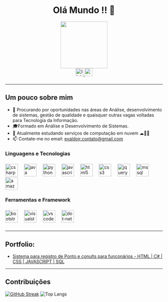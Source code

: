 
<h1 align="center"> Olá Mundo !! 👋</h1>

<div align="center">
  <img height="150" src="https://github.com/Git-Mota/Git-Mota/assets/143835833/3f0d547f-ba6a-42fe-9d60-04be7365a59c"  />
</div>

<div align="center">
  <a href="www.linkedin.com/in/ evaldo-mota-junior" target="_blank">
    <img src="https://img.shields.io/static/v1?message=LinkedIn&logo=linkedin&label=&color=0077B5&logoColor=white&labelColor=&style=for-the-badge" height="25" alt="linkedin logo"  />
  </a>
  <a href="evaldojr.contato@gmail.com" target="_blank">
    <img src="https://img.shields.io/static/v1?message=Gmail&logo=gmail&label=&color=D14836&logoColor=white&labelColor=&style=for-the-badge" height="25" alt="gmail logo"  />
  </a>
</div>

###
---
## Um pouco sobre mim
- 🔭 Procurando por oportunidades nas áreas de Análise, desenvolvimento de sistemas, gestão de qualidade e quaisquer outras vagas voltadas para Tecnologia da Informação.
- 🎓Formado em Análise e Desenvolvimento de Sistemas.
- 🌱 Atualmente estudando serviços de computação em nuvem ☁👨‍💻
- 📫 Contate-me no email: evaldojr.contato@gmail.com

###
<h3 align="left">Linguagens e Tecnologias</h3>

###

<div align="left">
  <img src="https://cdn.jsdelivr.net/gh/devicons/devicon/icons/csharp/csharp-original.svg" height="40" alt="csharp logo"  />
  <img width="12" />
  <img src="https://cdn.jsdelivr.net/gh/devicons/devicon/icons/java/java-original.svg" height="40" alt="java logo"  />
  <img width="12" />
  <img src="https://cdn.jsdelivr.net/gh/devicons/devicon/icons/python/python-original.svg" height="40" alt="python logo"  />
  <img width="12" />
  <img src="https://cdn.jsdelivr.net/gh/devicons/devicon/icons/javascript/javascript-original.svg" height="40" alt="javascript logo"  />
  <img width="12" />
  <img src="https://cdn.jsdelivr.net/gh/devicons/devicon/icons/html5/html5-original.svg" height="40" alt="html5 logo"  />
  <img width="12" />
  <img src="https://cdn.jsdelivr.net/gh/devicons/devicon/icons/css3/css3-original.svg" height="40" alt="css3 logo"  />
  <img width="12" />
  <img src="https://cdn.jsdelivr.net/gh/devicons/devicon/icons/jquery/jquery-original.svg" height="40" alt="jquery logo"  />
  <img width="12" />
  <img src="https://www.svgrepo.com/show/303229/microsoft-sql-server-logo.svg" alt="mssql" width="40" height="40"  />
  <img width="12" />
  <img src="https://cdn.jsdelivr.net/gh/devicons/devicon/icons/amazonwebservices/amazonwebservices-original.svg" height="40" alt="amazonwebservices logo"  />
</div>

###

<h3 align="left">Ferramentas e Framework</h3>

###

<div align="left">
  <img src="https://cdn.jsdelivr.net/gh/devicons/devicon/icons/bootstrap/bootstrap-original.svg" height="40" alt="bootstrap logo"  />
  <img width="12" />
  <img src="https://cdn.jsdelivr.net/gh/devicons/devicon/icons/visualstudio/visualstudio-plain.svg" height="40" alt="visualstudio logo"  />
  <img width="12" />
  <img src="https://cdn.jsdelivr.net/gh/devicons/devicon/icons/vscode/vscode-original.svg" height="40" alt="vscode logo"  />
  <img width="12" />
  <img src="https://cdn.jsdelivr.net/gh/devicons/devicon/icons/dot-net/dot-net-original.svg" height="40" alt="dot-net logo"  />
</div>

###
---
## Portfolio:
- [Sistema para registro de Ponto e conults para funconários - HTML | C# | CSS | JAVASCRIPT | SQL](https://github.com/Git-Mota/Folha_Pagamento_Web)
---

## Contribuições
  
[![GitHub Streak](https://github-readme-streak-stats.herokuapp.com?user=Git-Mota&theme=radical&border_radius=4.7&locale=pt_BR&card_width=498)](https://git.io/streak-stats)
![Top Langs](https://github-readme-stats.vercel.app/api/top-langs/?username=Git-Mota&layout=compact)




